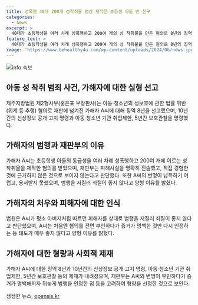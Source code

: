 ```yaml
---
title: 성폭행 40대 200개 성착취물 영상 제작한 초등생 아들 반 친구
categories:
  - News
excerpt: >
  40대가 초등학생을 여러 차례 성폭행하고 200여 개의 성 착취물을 만든 혐의로 8년의 징역형을 선고받았다. 법원은 10년간의 신상정보 공개와 아동·청소년 기관 취업제한을 명령했으며, 피해자의 증언과 휴대전화 포렌식 결과를 고려해 혐의를 인정했다고 밝혔다. 또한, 피고인의 변명을 납득하기 어렵다며, 범행을 저질러 죄질이 좋지 않다고 양형 이유를 설명했다. (출처: 매일신문)
feature_text: >
  40대가 초등학생을 여러 차례 성폭행하고 200여 개의 성 착취물을 만든 혐의로 8년의 징역형을 선고받았다. 법원은 10년간의 신상정보 공개와 아동·청소년 기관 취업제한을 명령했으며, 피해자의 증언과 휴대전화 포렌식 결과를 고려해 혐의를 인정했다고 밝혔다. 또한, 피고인의 변명을 납득하기 어렵다며, 범행을 저질러 죄질이 좋지 않다고 양형 이유를 설명했다. (출처: 매일신문)
image: 'https://www.behealthy4u.com/wp-content/uploads/2024/06/news.jpg'
---
```


<p><img src="https://www.behealthy4u.com/wp-content/uploads/2024/06/news.jpg" alt="info 속보" /></p>

<h2 data-ke-size="size26">아동 성 착취 범죄 사건, 가해자에 대한 실형 선고</h2>

<p data-ke-size="size16">제주지방법원 제2형사부(홍은표 부장판사)는 아동·청소년의 성보호에 관한 법률 위반(위계 등 추행) 혐의로 재판에 넘겨진 가해자 A씨에 대해 징역 8년을 선고했으며, 10년간의 신상정보 공개·고지 명령과 아동·청소년 기관 취업제한, 5년간 보호관찰을 명령했다.</p>

<h2 data-ke-size="size24">가해자의 범행과 재판부의 이유</h2>

<p data-ke-size="size16">가해자 A씨는 초등학생 아들의 동급생을 여러 차례 성폭행하고 200여 개에 이르는 성 착취물을 제작한 혐의를 받았으며, 재판부는 피해사실을 명확히 진술했고, 직접 경험한 것에 근거하지 않은 것으로 보이지 않는다고 판단했다. 또한 A씨의 변명이 납득하기 어렵고, 용서받지 못했으며, 범행을 저질러 죄질이 좋지 않다고 양형 이유를 밝혔다.</p>

<h2 data-ke-size="size24">가해자의 처우와 피해자에 대한 인식</h2>

<p data-ke-size="size16">법원은 A씨가 평소 아버지처럼 따르던 피해자를 상대로 범행을 저질러 죄질이 좋지 않다고 판단했으며, A씨는 처음엔 혐의를 전면 부인하다가 증거가 명백한 것만 다시 인정하는 등 태도가 매우 좋지 않다고 양형 이유를 밝혔다.</p>

<h2 data-ke-size="size24">가해자에 대한 형량과 사회적 제재</h2>

<p data-ke-size="size16">가해자 A씨에 대한 징역 8년과 10년간의 신상정보 공개·고지 명령, 아동·청소년 기관 취업제한, 5년간 보호관찰 등의 제재가 내려졌으며, 재판부는 A씨의 변명이 부인하다가 증거가 명백해지자 뒤늦게 범행을 인정한 점 등을 고려하여 형량을 선정한 것으로 보인다.</p>
생생한 뉴스, <a href="https://opensis.kr" rel="dofollow">opensis.kr</a>


